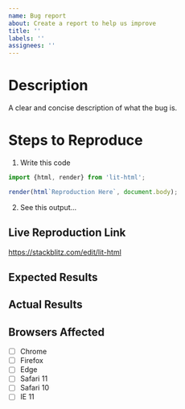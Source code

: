 ```yaml
---
name: Bug report
about: Create a report to help us improve
title: ''
labels: ''
assignees: ''
---
```


<!--
Please read our contribution guidelines:
  https://github.com/lit/lit/blob/master/CONTRIBUTING.md#filing-issues
-->

# Description

A clear and concise description of what the bug is.

# Steps to Reproduce

1. Write this code

```ts
import {html, render} from 'lit-html';

render(html`Reproduction Here`, document.body);
```

2. See this output...

## Live Reproduction Link

<!-- Please create a live reproduction on StackBlitz by forking this project: -->

https://stackblitz.com/edit/lit-html

## Expected Results

<!-- A clear and concise description of what you expected to happen. -->

## Actual Results

<!-- Example: Error is thrown -->

## Browsers Affected

<!-- Check all that apply -->

- [ ] Chrome
- [ ] Firefox
- [ ] Edge
- [ ] Safari 11
- [ ] Safari 10
- [ ] IE 11
